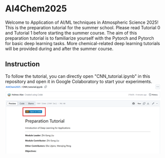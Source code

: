 # AI4Chem2025
Welcome to Application of AI/ML techniques in Atmospheric Science 2025! This is the preparation tutorial for the summer school. Please read Tutorial 0 and Tutorial 1 before starting the summer course. The aim of this preparation tutorial is to familiarize yourself with the Pytorch and Pytorch for basic deep learning tasks. More chemical-related deep learning tutorials will be provided during and after the summer course.

## Instruction
To follow the tutorial, you can directly open "CNN_tutorial.ipynb" in this repository and open it in Google Colaboratory to start your experiments.
![network](/figure.png)
